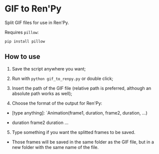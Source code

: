 # GIF to Ren'Py

Split GIF files for use in Ren'Py.

Requires `pillow`:

```shell
pip install pillow
```

## How to use
1. Save the script anywhere you want;

2. Run with `python gif_to_renpy.py` or double click;

3. Insert the path of the GIF file (relative path is preferred, although an absolute path works as well);

4. Choose the format of the output for Ren'Py:

 - [type anything]: `Animation(frame1, duration, frame2, duration, ...)

 - [type nothing]:
  frame1
  duration
  frame2
  duration
  ...

5. Type something if you want the splitted frames to be saved.

 - Those frames will be saved in the same folder as the GIF file, but in a new folder with the same name of the file.